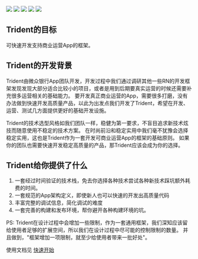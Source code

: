 
[![](https://img.shields.io/badge/node-%3E%3D8.3.0-brightgreen.svg)](https://nodejs.org/en/)
[![](https://img.shields.io/badge/npm-%3E%3D5.8.0-brightgreen.svg)](https://nodejs.org/en/)
[![](https://img.shields.io/badge/git-%3E%3D2.9.0-brightgreen.svg)](https://git-scm.com/)
[![](https://img.shields.io/badge/fastlane-%3E%3D2.117.1-brightgreen.svg)](https://fastlane.tools/)
[![](https://img.shields.io/badge/pod-%3E%3D1.4.0-brightgreen.svg)](https://cocoapods.org/)

## Trident的目标
可快速开发支持商业运营App的框架。

## Trident的开发背景
Trident由微众银行App团队开发，开发过程中我们通过调研其他一些RN的开发框架发现发现大部分适合比较小的项目，或者是用到后期要真实运营的时候还需要补充很多运营相关的基础能力。
要开发真正商业运营的App，需要很多打磨，没有办法做到快速开发高质量产品，以此为出发点我们开发了Trident，希望在开发、运营、测试几方面提供更好的基础开发设施。

Trident的技术选型风格如我们团队一样，稳健为第一要求，不盲目追求新技术炫技而随意使用不稳定的技术方案。
在时尚前沿和稳定实用中我们毫不犹豫会选择稳定实用，这也是Trident作为一套开发可商业运营App的框架的基础原则。
如果你的团队也需要快速开发稳定高质量的产品，那Trident应该会成为你的选择。

## Trident给你提供了什么
1. 一套经过时间验证的技术栈，免去你选择各种技术尝试各种新技术踩坑额外耗费的时间。
2. 一套规范的App架构定义，即使新人也可以快速的开发出高质量代码
3. 丰富完整的调试信息，简化调试的难度
4. 一套完善的构建和发布环境，帮你避开各种构建环境的坑。

PS: Trident在设计过程中会增加一些限制，作为一套通用框架，我们深知应该留给使用者足够的扩展空间，所以我们在设计过程中尽可能的控制限制的数量。
并且做到，"框架增加一项限制，就至少给使用者带来一批好处"。

使用文档见 [快速开始](https://webankfintech.github.io/WeTrident/docs/getting-started)
